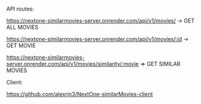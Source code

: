 API routes:

https://nextone-similarmovies-server.onrender.com/api/v1/movies/ -> GET ALL MOVIES

https://nextone-similarmovies-server.onrender.com/api/v1/movies/:id -> GET MOVIE

https://nextone-similarmovies-server.onrender.com/api/v1/movies/similarity/:movie => GET SIMILAR MOVIES


Client:

https://github.com/alexrjn3/NextOne-similarMovies-client
